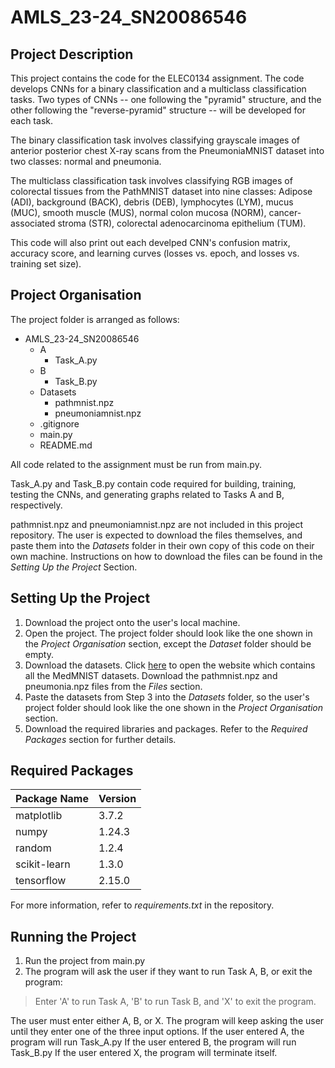 # AMLS_23-24_SN20086546
## Project Description
This project contains the code for the ELEC0134 assignment. The code develops CNNs for a binary classification and a multiclass classification tasks. Two types of CNNs -- one following the "pyramid" structure, and the other following the "reverse-pyramid" structure -- will be developed for each task.

The binary classification task involves classifying grayscale images of anterior posterior chest X-ray scans from the PneumoniaMNIST dataset into two classes: normal and pneumonia.

The multiclass classification task involves classifying RGB images of colorectal tissues from the PathMNIST dataset into nine classes: Adipose (ADI), background (BACK), debris (DEB), lymphocytes (LYM), mucus (MUC), smooth muscle (MUS), normal colon mucosa (NORM), cancer-associated stroma (STR), colorectal adenocarcinoma epithelium (TUM).

This code will also print out each develped CNN's confusion matrix, accuracy score, and learning curves (losses vs. epoch, and losses vs. training set size).

## Project Organisation
The project folder is arranged as follows:
- AMLS_23-24_SN20086546
  - A
    - Task_A.py
  - B
    - Task_B.py
  - Datasets
    - pathmnist.npz
    - pneumoniamnist.npz
  - .gitignore
  - main.py
  - README.md

All code related to the assignment must be run from main.py.

Task_A.py and Task_B.py contain code required for building, training, testing the CNNs, and generating graphs related to Tasks A and B, respectively.

pathmnist.npz and pneumoniamnist.npz are not included in this project repository. The user is expected to download the files themselves, and paste them into the _Datasets_ folder in their own copy of this code on their own machine. Instructions on how to download the files can be found in the *Setting Up the Project* Section.

## Setting Up the Project
1. Download the project onto the user's local machine.
2. Open the project. The project folder should look like the one shown in the *Project Organisation* section, except the *Dataset* folder should be empty.
3. Download the datasets. Click [here](https://zenodo.org/records/6496656) to open the website which contains all the MedMNIST datasets. Download the pathmnist.npz and pneumonia.npz files from the _Files_ section.
4. Paste the datasets from Step 3 into the _Datasets_ folder, so the user's project folder should look like the one shown in the _Project Organisation_ section.
5. Download the required libraries and packages. Refer to the _Required Packages_ section for further details.

## Required Packages
| Package Name | Version |
| -------- | -------- |
| matplotlib | 3.7.2 |
| numpy | 1.24.3 |
| random | 1.2.4 |
| scikit-learn | 1.3.0 |
| tensorflow | 2.15.0 |

For more information, refer to _requirements.txt_ in the repository.

## Running the Project
1. Run the project from main.py
2. The program will ask the user if they want to run Task A, B, or exit the program:
> Enter 'A' to run Task A, 'B' to run Task B, and 'X' to exit the program.
> 
The user must enter either A, B, or X. The program will keep asking the user until they enter one of the three input options.
If the user entered A, the program will run Task_A.py
If the user entered B, the program will run Task_B.py
If the user entered X, the program will terminate itself.

